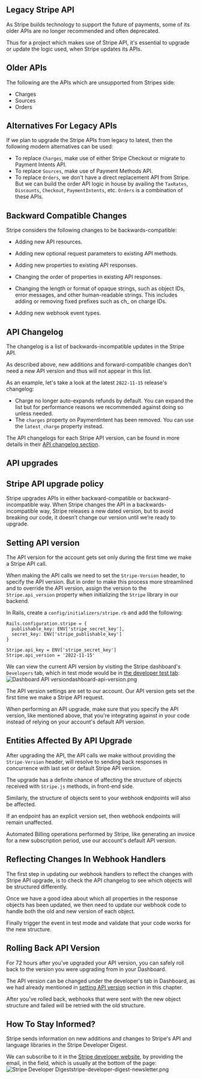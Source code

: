 ## Legacy Stripe API

As Stripe builds technology to support the future of payments, some of its older
APIs are no longer recommended and often deprecated.

Thus for a project which makes use of Stripe API, it's essential to upgrade or
update the logic used, when Stripe updates its APIs.

## Older APIs

The following are the APIs which are unsupported from Stripes side:

- Charges
- Sources
- Orders

## Alternatives For Legacy APIs

If we plan to upgrade the Stripe APIs from legacy to latest, then the following
modern alternatives can be used:

- To replace `Charges`, make use of either Stripe Checkout or migrate to Payment
  Intents API.
- To replace `Sources`, make use of Payment Methods API.
- To replace `Orders`, we don't have a direct replacement API from Stripe. But
  we can build the order API logic in house by availing the `TaxRates`,
  `Discounts`, `Checkout`, `PaymentIntents`, etc. `Orders` is a combination of
  these APIs.

## Backward Compatible Changes

Stripe considers the following changes to be backwards-compatible:

- Adding new API resources.

- Adding new optional request parameters to existing API methods.

- Adding new properties to existing API responses.

- Changing the order of properties in existing API responses.

- Changing the length or format of opaque strings, such as object IDs, error
  messages, and other human-readable strings. This includes adding or removing
  fixed prefixes such as ch\_ on charge IDs.

- Adding new webhook event types.

## API Changelog

The changelog is a list of backwards-incompatible updates in the Stripe API.

As described above, new additions and forward-compatible changes don’t need a
new API version and thus will not appear in this list.

As an example, let's take a look at the latest `2022-11-15` release's changelog:

- Charge no longer auto-expands refunds by default. You can expand the list but
  for performance reasons we recommended against doing so unless needed.
- The `charges` property on PaymentIntent has been removed. You can use the
  `latest_charge` property instead.

The API changelogs for each Stripe API version, can be found in more details in
their [API changelog section](https://stripe.com/docs/upgrades#api-changelog).

## API upgrades

## Stripe API upgrade policy

Stripe upgrades APIs in either backward-compatible or backward-incompatible way.
When Stripe changes the API in a backwards-incompatible way, Stripe releases a
new dated version, but to avoid breaking our code, it doesn’t change our version
until we’re ready to upgrade.

## Setting API version

The API version for the account gets set only during the first time we make a
Stripe API call.

When making the API calls we need to set the `Stripe-Version` header, to specify
the API version. But in order to make this process more streamlined and to
override the API version, assign the version to the `Stripe.api_version`
property when initializing the `Stripe` library in our backend.

In Rails, create a `config/initializers/stripe.rb` and add the following:

```
Rails.configuration.stripe = {
  publishable_key: ENV['stripe_secret_key'],
  secret_key: ENV['stripe_publishable_key']
}

Stripe.api_key = ENV['stripe_secret_key']
Stripe.api_version = '2022-11-15'
```

We can view the current API version by visiting the Stripe dashboard's
`Developers` tab, which in test mode would be in
[the developer test tab](https://dashboard.stripe.com/test/developers):
<image alt="Dashboard API version">dashboard-api-version.png</image>

The API version settings are set to our account. Our API version gets set the
first time we make a Stripe API request.

When performing an API upgrade, make sure that you specify the API version, like
mentioned above, that you're integrating against in your code instead of relying
on your account's default API version.

## Entities Affected By API Upgrade

After upgrading the API, the API calls we make without providing the
`Stripe-Version` header, will resolve to sending back responses in concurrence
with last set or default Stripe API version.

The upgrade has a definite chance of affecting the structure of objects received
with `Stripe.js` methods, in front-end side.

Similarly, the structure of objects sent to your webhook endpoints will also be
affected.

If an endpoint has an explicit version set, then webhook endpoints will remain
unaffected.

Automated Billing operations performed by Stripe, like generating an invoice for
a new subscription period, use our account's default API version.

## Reflecting Changes In Webhook Handlers

The first step in updating our webhook handlers to reflect the changes with
Stripe API upgrade, is to check the API changelog to see which objects will be
structured differently.

Once we have a good idea about which all properties in the response objects has
been updated, we then need to update our webhook code to handle both the old and
new version of each object.

Finally trigger the event in test mode and validate that your code works for the
new structure.

## Rolling Back API Version

For 72 hours after you’ve upgraded your API version, you can safely roll back to
the version you were upgrading from in your Dashboard.

The API version can be changed under the developer's tab in Dashboard, as we had
already mentioned in [setting API version](#setting-api-version) section in this
chapter.

After you've rolled back, webhooks that were sent with the new object structure
and failed will be retried with the old structure.

## How To Stay Informed?

Stripe sends information on new additions and changes to Stripe's API and
language libraries in the Stripe Developer Digest.

We can subscribe to it in the [Stripe developer website](https://stripe.dev/),
by providing the email, in the field, which is usually at the bottom of the
page:
<image alt="Stripe Developer Digest">stripe-developer-digest-newsletter.png</image>
